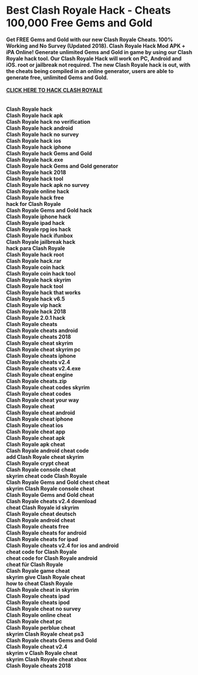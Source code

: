 #  Best Clash Royale Hack - Cheats 100,000 Free Gems and Gold
<b>
Get FREE Gems and Gold with our new Clash Royale Cheats. 100% Working and No Survey (Updated 2018). Clash Royale Hack Mod APK + iPA Online! Generate unlimited Gems and Gold in game by using our Clash Royale hack tool. Our Clash Royale Hack will work on PC, Android and iOS. root or jailbreak not required. The new Clash Royale hack is out, with the cheats being compiled in an online generator, users are able to generate free, unlimited Gems and Gold.
</b>
<br><br>
<b><a href="https://t.co/dxbruvIUHa#clashroyalehack">CLICK HERE TO HACK CLASH ROYALE</a>
<br><br>

<br>
Clash Royale hack
<br>
Clash Royale hack apk
<br>
Clash Royale hack no verification
<br>
Clash Royale hack android
<br>
Clash Royale hack no survey
<br>
Clash Royale hack ios
<br>
Clash Royale hack iphone
<br>
Clash Royale hack Gems and Gold
<br>
Clash Royale hack.exe
<br>
Clash Royale hack Gems and Gold generator
<br>
Clash Royale hack 2018
<br>
Clash Royale hack tool
<br>
Clash Royale hack apk no survey
<br>
Clash Royale online hack
<br>
Clash Royale hack free
<br>
hack for Clash Royale
<br>
Clash Royale Gems and Gold hack
<br>
Clash Royale iphone hack
<br>
Clash Royale ipad hack
<br>
Clash Royale rpg ios hack
<br>
Clash Royale hack ifunbox
<br>
Clash Royale jailbreak hack
<br>
hack para Clash Royale
<br>
Clash Royale hack root
<br>
Clash Royale hack.rar
<br>
Clash Royale coin hack
<br>
Clash Royale coin hack tool
<br>
Clash Royale hack skyrim
<br>
Clash Royale hack tool
<br>
Clash Royale hack that works
<br>
Clash Royale hack v6.5
<br>
Clash Royale vip hack
<br>
Clash Royale hack 2018
<br>
Clash Royale 2.0.1 hack
<br>
Clash Royale cheats
<br>
Clash Royale cheats android
<br>
Clash Royale cheats 2018
<br>
Clash Royale cheat skyrim
<br>
Clash Royale cheat skyrim pc
<br>
Clash Royale cheats iphone
<br>
Clash Royale cheats v2.4
<br>
Clash Royale cheats v2.4.exe
<br>
Clash Royale cheat engine
<br>
Clash Royale cheats.zip
<br>
Clash Royale cheat codes skyrim
<br>
Clash Royale cheat codes
<br>
Clash Royale cheat your way
<br>
Clash Royale cheat
<br>
Clash Royale cheat android
<br>
Clash Royale cheat iphone
<br>
Clash Royale cheat ios
<br>
Clash Royale cheat app
<br>
Clash Royale cheat apk
<br>
Clash Royale apk cheat
<br>
Clash Royale android cheat code
<br>
add Clash Royale cheat skyrim
<br>
Clash Royale crypt cheat
<br>
Clash Royale console cheat
<br>
skyrim cheat code Clash Royale
<br>
Clash Royale Gems and Gold chest cheat
<br>
skyrim Clash Royale console cheat
<br>
Clash Royale Gems and Gold cheat
<br>
Clash Royale cheats v2.4 download
<br>
cheat Clash Royale id skyrim
<br>
Clash Royale cheat deutsch
<br>
Clash Royale android cheat
<br>
Clash Royale cheats free
<br>
Clash Royale cheats for android
<br>
Clash Royale cheats for ipad
<br>
Clash Royale cheats v2.4 for ios and android
<br>
cheat code for Clash Royale
<br>
cheat code for Clash Royale android
<br>
cheat für Clash Royale
<br>
Clash Royale game cheat
<br>
skyrim give Clash Royale cheat
<br>
how to cheat Clash Royale
<br>
Clash Royale cheat in skyrim
<br>
Clash Royale cheats ipad
<br>
Clash Royale cheats ipod
<br>
Clash Royale cheat no survey
<br>
Clash Royale online cheat
<br>
Clash Royale cheat pc
<br>
Clash Royale perblue cheat
<br>
skyrim Clash Royale cheat ps3
<br>
Clash Royale cheats Gems and Gold
<br>
Clash Royale cheat v2.4
<br>
skyrim v Clash Royale cheat
<br>
skyrim Clash Royale cheat xbox
<br>
Clash Royale cheats 2018

